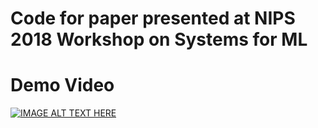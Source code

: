 # Code for paper presented at NIPS 2018 Workshop on Systems for ML

# Demo Video
[![IMAGE ALT TEXT HERE](https://img.youtube.com/vi/OCXghealLAY/0.jpg)](https://www.youtube.com/watch?v=OCXghealLAY)
